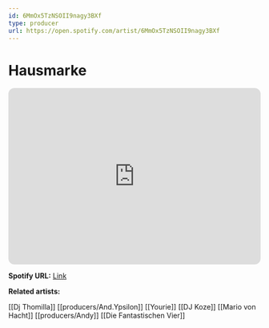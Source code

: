 ```yaml
---
id: 6MmOx5TzNSOII9nagy3BXf
type: producer
url: https://open.spotify.com/artist/6MmOx5TzNSOII9nagy3BXf
---
```

# Hausmarke

<iframe style="border-radius:12px" src="https://open.spotify.com/embed/artist/6MmOx5TzNSOII9nagy3BXf" width="100%" height="352" frameBorder="0" allowfullscreen="" allow="autoplay; clipboard-write; encrypted-media; fullscreen; picture-in-picture" loading="lazy"></iframe>

**Spotify URL:** [Link](https://open.spotify.com/artist/6MmOx5TzNSOII9nagy3BXf)

**Related artists:**

[[Dj Thomilla]]
[[producers/And.Ypsilon]]
[[Yourie]]
[[DJ Koze]]
[[Mario von Hacht]]
[[producers/Andy]]
[[Die Fantastischen Vier]]
